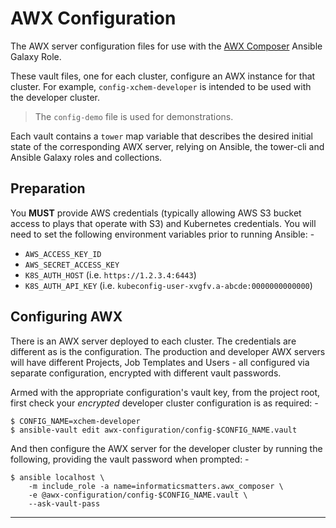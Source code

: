# AWX Configuration
The AWX server configuration files for use with the [AWX Composer] Ansible
Galaxy Role.

These vault files, one for each cluster, configure an AWX instance
for that cluster. For example, `config-xchem-developer` is intended to be used
with the developer cluster.

>   The `config-demo` file is used for demonstrations.

Each vault contains a `tower` map variable that describes
the desired initial state of the corresponding AWX server, relying on
Ansible, the tower-cli and Ansible Galaxy roles and collections.

## Preparation
You **MUST** provide AWS credentials (typically allowing AWS S3
bucket access to plays that operate with S3) and Kubernetes credentials.
You will need to set the following environment variables prior to running
Ansible: -

-   `AWS_ACCESS_KEY_ID`
-   `AWS_SECRET_ACCESS_KEY`
-   `K8S_AUTH_HOST` (i.e. `https://1.2.3.4:6443`)
-   `K8S_AUTH_API_KEY` (i.e. `kubeconfig-user-xvgfv.a-abcde:0000000000000`)

## Configuring AWX
There is an AWX server deployed to each cluster. The credentials are different
as is the configuration. The production and developer AWX servers will have
different Projects, Job Templates and Users - all configured via separate
configuration, encrypted with different vault passwords.

Armed with the appropriate configuration's vault key, from the project root,
first check your _encrypted_ developer cluster configuration is as required: -

    $ CONFIG_NAME=xchem-developer
    $ ansible-vault edit awx-configuration/config-$CONFIG_NAME.vault

And then configure the AWX server for the developer cluster by running
the following, providing the vault password when prompted: -

    $ ansible localhost \
        -m include_role -a name=informaticsmatters.awx_composer \
        -e @awx-configuration/config-$CONFIG_NAME.vault \
        --ask-vault-pass

---

[awx composer]: https://github.com/InformaticsMatters/ansible-role-awx-composer
